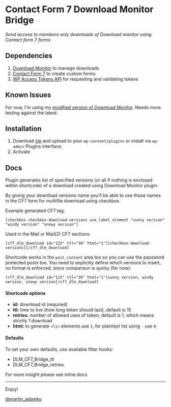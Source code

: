 Contact Form 7 Download Monitor Bridge
======================================

*Send access to members only downloads of Download monitor using Contact form 7 forms*

## Dependencies

1. [Download Monitor](https://github.com/attitude/download-monitor/tree/feature/fix_post_meta_json_escaping) to manage downloads
1. [Contact Form 7](https://wordpress.org/plugins/contact-form-7/) to create custom forms
1. [WP Access Tokens API](https://github.com/HackingWP/wp-access-token-api) for requesting and validating tokens

## Known Issues

For now, I'm using my [modified version of Download Monitor](https://github.com/attitude/download-monitor/commit/e63bb094bb67ae1da7974f83425a999d7c554731).
Needs more testing against the latest.

## Installation

1. Download [zip](https://github.com/HackingWP/cf7-dlm-bridge/archive/master.zip) and
   upload to your `wp-content/plugins` or install via `wp-admin` Plugins interface;
1. Activate

## Docs

Plugin generates list of specified versions (or all if nothing is enclosed within
shortcode) of a download created using Download Monitor plugin.

By giving your download versions name you'll be able to use those names in the CF7 form
for multifile download using checkbox.

Example generated CF7 tag:

```
[checkbox checkbox-download-versions use_label_element "sunny version" "windy version" "snowy version"]
```

Used in the Mail or Mail(2) CF7 sections:

```
[cf7_dlm_download id="123" ttl="30" html="1"][checkbox-download-versions][/cf7_dlm_download]
```

Shortcode works in the `post_content` area too so you can use the password protected
posts too. You need to explicitly define which versions to insert, no format is enforced,
since comparison is quirky (for now):

```
[cf7_dlm_download id="123" ttl="30" html="1"]sunny version, windy version, snowy version[/cf7_dlm_download]
```

#### Shortcode options

- **id:** download id (required)
- **ttl:** time to live (how long token should last); default is 15
- **retries:** number of allowed uses of token; default is 1, which means strictly 1 download
- **html:** to generate `<li>` elements use `1`, for plaintext list using `-` use `0`

#### Defaults

To set your own defaults, use available filter hooks:

- DLM_CF7_Bridge_ttl
- DLM_CF7_Bridge_retries

For more insight please see inline docs

---

Enjoy!

[@martin_adamko](http://twitter.com/martin_adamko)
